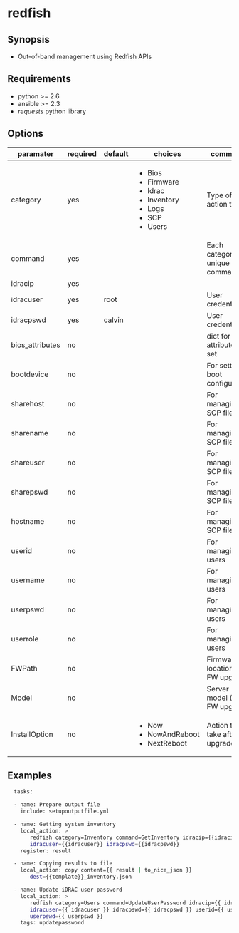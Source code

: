 # redfish

## Synopsis

* Out-of-band management using Redfish APIs

## Requirements

* python >= 2.6
* ansible >= 2.3
* *requests* python library

## Options

| paramater       | required | default | choices  | comments                  |
|-----------------|----------|---------|----------|-----------------------------------|
| category        | yes      |         | <ul><li>Bios</li><li>Firmware</li><li>Idrac</li><li>Inventory</li><li>Logs</li><li>SCP</li><li>Users</li></ul>| Type of action to run |
| command         | yes      |         |          | Each category has unique commands  |
| idracip         | yes      |         |          |                           |
| idracuser       | yes      | root    |          | User credentials          |
| idracpswd       | yes      | calvin  |          | User credentials          |
| bios_attributes | no       |         |          | dict for BIOS attributes to set |
| bootdevice      | no       |         |          | For setting boot configuration |
| sharehost       | no       |         |          | For managing SCP files    |
| sharename       | no       |         |          | For managing SCP files    |
| shareuser       | no       |         |          | For managing SCP files    |
| sharepswd       | no       |         |          | For managing SCP files    |
| hostname        | no       |         |          | For managing SCP files    |
| userid          | no       |         |          | For managing users        |
| username        | no       |         |          | For managing users        |
| userpswd        | no       |         |          | For managing users        |
| userrole        | no       |         |          | For managing users        |
| FWPath          | no       |         |          | Firmware location (for FW upgrade) |
| Model           | no       |         |          | Server model (for FW upgrade) |
| InstallOption   | no       |         | <ul><li>Now</li><li>NowAndReboot</li><li>NextReboot</li></ul>| Action to take after upgrade |

## Examples

```bash
  tasks:

  - name: Prepare output file
    include: setupoutputfile.yml

  - name: Getting system inventory
    local_action: >
       redfish category=Inventory command=GetInventory idracip={{idracip}}
       idracuser={{idracuser}} idracpswd={{idracpswd}}
    register: result

  - name: Copying results to file
    local_action: copy content={{ result | to_nice_json }}
       dest={{template}}_inventory.json

  - name: Update iDRAC user password
    local_action: >
       redfish category=Users command=UpdateUserPassword idracip={{ idracip }}
       idracuser={{ idracuser }} idracpswd={{ idracpswd }} userid={{ userid }}
       userpswd={{ userpswd }}
    tags: updatepassword

```
